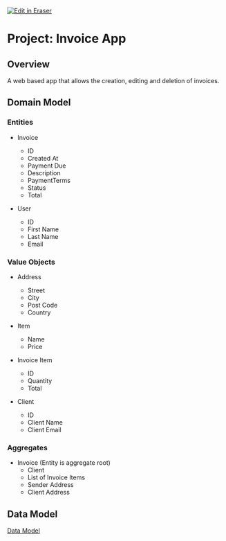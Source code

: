 <p><a target="_blank" href="https://app.eraser.io/workspace/pk4x6Qf2yW4iIWA0qDis" id="edit-in-eraser-github-link"><img alt="Edit in Eraser" src="https://firebasestorage.googleapis.com/v0/b/second-petal-295822.appspot.com/o/images%2Fgithub%2FOpen%20in%20Eraser.svg?alt=media&amp;token=968381c8-a7e7-472a-8ed6-4a6626da5501"></a></p>



# Project: Invoice App


## Overview 
A web based app that allows the creation, editing and deletion of invoices.

## Domain Model


### Entities


- Invoice
    - ID
    - Created At
    - Payment Due
    - Description
    - PaymentTerms
    - Status
    - Total


- User
    - ID
    - First Name
    - Last Name
    - Email


### Value Objects


- Address
    - Street
    - City
    - Post Code
    - Country


- Item
    - Name
    - Price


- Invoice Item
    - ID
    - Quantity
    - Total


- Client
    - ID
    - Client Name
    - Client Email


### Aggregates


- Invoice (Entity is aggregate root)
    - Client
    - List of Invoice Items
    - Sender Address
    - Client Address 




## Data Model


[﻿Data Model](https://app.eraser.io/workspace/pk4x6Qf2yW4iIWA0qDis?elements=HeBRd7nOO-KInGVeC58OOQ)  




<!--- Eraser file: https://app.eraser.io/workspace/pk4x6Qf2yW4iIWA0qDis --->